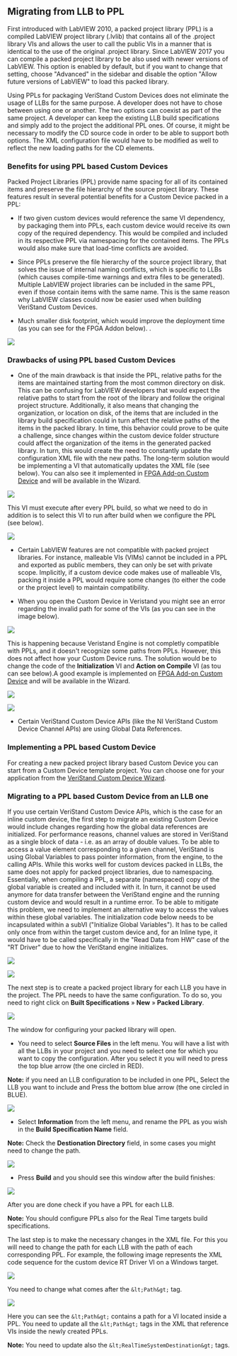 ## Migrating from LLB to PPL

First introduced with LabVIEW 2010, a packed project library (PPL) is a compiled LabVIEW project library (.lvlib) that contains all of the .project library VIs and allows the user to call the public VIs in a manner that is identical to the use of the original .project library. Since LabVIEW 2017 you can compile a packed project library to be also used with newer versions of LabVIEW. This option is enabled by default, but if you want to change that setting, choose "Advanced" in the sidebar and disable the option "Allow future versions of LabVIEW" to load this packed library. 

Using PPLs for packaging VeriStand Custom Devices does not eliminate the usage of LLBs for the same purpose. A developer does not have to chose between using one or another. The two options can coexist as part of the same project. A developer can keep the existing LLB build specifications and simply add to the project the additional PPL ones. Of course, it might be necessary to modify the CD source code in order to be able to support both options. The XML configuration file would have to be modified as well to reflect the new loading paths for the CD elements.

### Benefits for using PPL based Custom Devices

Packed Project Libraries (PPL) provide name spacing for all of its contained items and preserve the file hierarchy of the source project library. These features result in several potential benefits for a Custom Device packed in a PPL:
* If two given custom devices would reference the same VI dependency, by packaging them into PPLs, each custom device would receive its own copy of the required dependency. This would be compiled and included in its respective PPL via namespacing for the contained items. The PPLs would also make sure that load-time conflicts are avoided.

* Since PPLs preserve the file hierarchy of the source project library, that solves the issue of internal naming conflicts, which is specific to LLBs (which causes compile-time warnings and extra files to be generated). Multiple LabVIEW project libraries can be included in the same PPL, even if those contain items with the same name. This is the same reason why LabVIEW classes could now be easier used when building VeriStand Custom Devices.

* Much smaller disk footprint, which would improve the deployment time (as you can see for the FPGA Addon below). . 

![](images/Disk_Footprint.jpg)
### Drawbacks of using PPL based Custom Devices

* One of the main drawback is that inside the PPL, relative paths for the items are maintained starting from the most common directory on disk. This can be confusing for LabVIEW developers that would expect the relative paths to start from the root of the library and follow the original project structure. Additionally, it also means that changing the organization, or location on disk, of the items that are included in the library build specification could in turn affect the relative paths of the items in the packed library. In time, this behavior could prove to be quite a challenge, since changes within the custom device folder structure could affect the organization of the items in the generated packed library. In turn, this would create the need to constantly update the configuration XML file with the new paths. The long-term solution would be implementing a VI that automatically updates the XML file (see below). You can also see it implemented in [FPGA Add-on Custom Device](https://github.com/ni/niveristand-fpga-addon-custom-device) and will be available in the Wizard.

![](images/XML_updater.PNG)

This VI must execute after every PPL build, so what we need to do in addition is to select this VI to run after build when we configure the PPL (see below). 

![](images/Execute_XML_updater.PNG)

* Certain LabVIEW features are not compatible with packed project libraries. For instance, malleable VIs (VIMs) cannot be included in a PPL and exported as public members, they can only be set with private scope. Implicitly, if a custom device code makes use of malleable VIs, packing it inside a PPL would require some changes (to either the code or the project level) to maintain compatibility.

* When you open the Custom Device in Veristand you might see an error regarding the invalid path for some of the VIs (as you can see in the image below).

![](images/VeriStand_Path_Error.PNG)

This is happening because Veristand Engine is not completly compatible with PPLs, and it doesn't recognize some paths from PPLs. However, this does not affect how your Custom Device runs. The solution would be to change the code of the **Initialization** VI and **Action on Compile** VI (as tou can see below).A good example is implemented on [FPGA Add-on Custom Device](https://github.com/ni/niveristand-fpga-addon-custom-device) and will be available in the Wizard. 

![](images/Initialization_Change.PNG)

![](images/Action_on_Compile.PNG)

* Certain VeriStand Custom Device APIs (like the NI VeriStand Custom Device Channel APIs) are using Global Data References. 

### Implementing a PPL based Custom Device

For creating a new packed project library based Custom Device you can start from a Custom Device template project. You can choose one for your application from the [VeriStand Custom Device Wizard](https://github.com/ni/niveristand-custom-device-wizard/releases). 
### Migrating to a PPL based Custom Device from an LLB one

If you use certain VeriStand Custom Device APIs, which is the case for an inline custom device, the first step to migrate an existing Custom Device would include changes regarding how the global data references are initialized.
For performance reasons, channel values are stored in VeriStand as a single block of data - i.e. as an array of double values. To be able to access a value element corresponding to a given channel, VeriStand is using Global Variables to pass pointer information, from the engine, to the calling APIs. While this works well for custom devices packed in LLBs, the same does not apply for packed project libraries, due to namespacing. Essentially, when compiling a PPL, a separate (namespaced) copy of the global variable is created and included with it. In turn, it cannot be used anymore for data transfer between the VeriStand engine and the running custom device and would result in a runtime error. To be able to mitigate this problem, we need to implement an alternative way to access the values within these global variables.
The initialization code below needs to be incapsulated within a subVI ("Initialize Global Variables"). It has to be called only once from within the target custom device and, for an Inline type, it would have to be called specifically in the "Read Data from HW" case of the "RT Driver" due to how the VeriStand engine initializes.

![](images/GlobalVariableINIT.PNG)

![](images/GlobalReference2.PNG)

The next step is to create a packed project library for each LLB you have in the project. The PPL needs to have the same configuration. To do so, you need to right click on **Built Specifications** » **New** » **Packed Library**. 

![](images/BuildSpecification2.PNG)

The window for configuring your packed library will open. 
* You need to select **Source Files** in the left menu. You will have a list with all the LLBs in your project and you need to select one for which you want to copy the configuration. After you select it you will need to press the top blue arrow (the one circled in RED).

**Note:** if you need an LLB configuration to be included in one PPL, Select the LLB you want to include and Press the bottom blue arrow (the one circled in BLUE).

![](images/PPL_Config_Source.png)
* Select **Information** from the left menu, and rename the PPL as you wish in the **Build Specification Name** field.

**Note:** Check the **Destionation Directory** field, in some cases you might need to change the path.

![](images/PPL_Config_Info.PNG)

* Press **Build** and you should see this window after the build finishes:  

![](images/ppl_done.PNG)

After you are done check if you have a PPL for each LLB. 

**Note:** You should configure PPLs also for the Real Time targets build specifications.

The last step is to make the necessary changes in the XML file. For this you will need to change the path for each LLB with the path of each corresponding PPL.
For example, the following image represents the XML code sequence for the custom device RT Driver VI on a Windows target. 

![](images/XML_Engine_Path_LLB.PNG)

You need to change what comes after the `&lt;Path&gt;` tag.

![](images/XML_Engine_Path_PPL.PNG)

Here you can see the `&lt;Path&gt;` contains a path for a VI located inside a PPL. You need to update all the `&lt;Path&gt;` tags in the XML that reference VIs inside the newly created PPLs.

**Note:** You need to update also the `&lt;RealTimeSystemDestination&gt;` tags.

